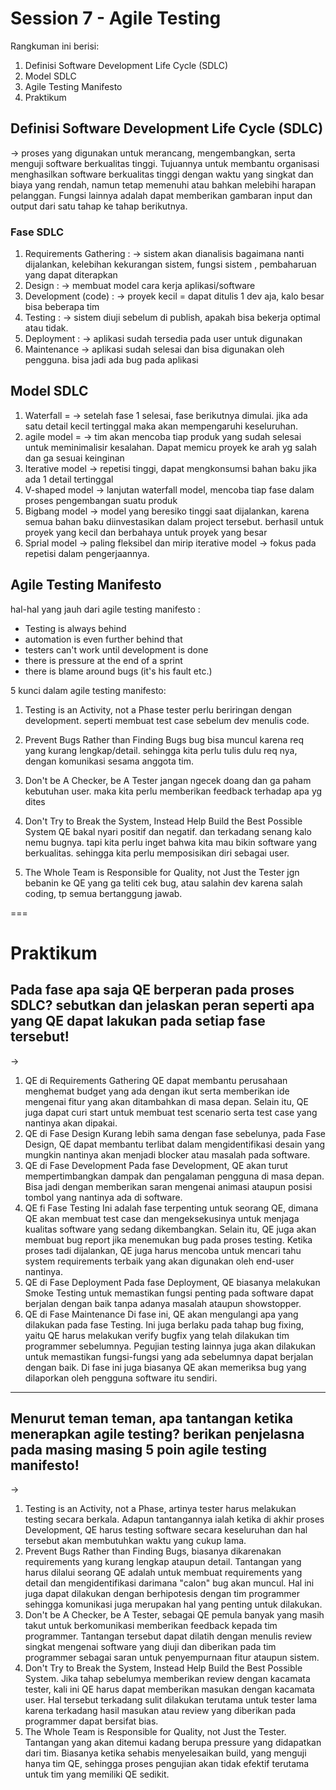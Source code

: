 # Session 7 - Agile Testing

Rangkuman ini berisi:
1. Definisi  Software Development Life Cycle (SDLC)
2. Model SDLC
3. Agile Testing Manifesto
4. Praktikum

## Definisi  Software Development Life Cycle (SDLC)
→ proses yang digunakan untuk merancang, mengembangkan, serta menguji software berkualitas tinggi. Tujuannya untuk membantu organisasi menghasilkan software berkualitas tinggi dengan waktu yang singkat dan biaya yang rendah, namun tetap memenuhi atau bahkan melebihi harapan pelanggan. Fungsi lainnya adalah dapat memberikan gambaran input dan output dari satu tahap ke tahap berikutnya.

### Fase SDLC
1. Requirements Gathering : 
→ sistem akan dianalisis bagaimana nanti dijalankan, kelebihan kekurangan sistem, fungsi sistem , pembaharuan yang dapat diterapkan
2. Design :
→ membuat model cara kerja aplikasi/software
3. Development (code) :
→ proyek kecil = dapat ditulis 1 dev aja, kalo besar bisa beberapa tim
4. Testing :
→ sistem diuji sebelum di publish, apakah bisa bekerja optimal atau tidak.
5. Deployment : 
→ aplikasi sudah tersedia pada user untuk digunakan
6. Maintenance
→ aplikasi sudah selesai dan bisa digunakan oleh pengguna. bisa jadi ada bug pada aplikasi

## Model SDLC
1. Waterfall =
 → setelah fase 1 selesai, fase berikutnya dimulai. jika ada satu detail kecil tertinggal maka akan mempengaruhi keseluruhan.
2. agile model = 
 → tim akan mencoba tiap produk yang sudah selesai untuk meminimalisir kesalahan. Dapat memicu proyek ke arah yg salah dan ga sesuai keinginan
3. Iterative model 
 → repetisi tinggi, dapat mengkonsumsi bahan baku jika ada 1 detail tertinggal
4. V-shaped model
 → lanjutan waterfall model, mencoba tiap fase dalam proses pengembangan suatu produk
5. Bigbang model
 → model yang beresiko tinggi saat dijalankan, karena semua bahan baku diinvestasikan dalam project tersebut. berhasil untuk proyek yang kecil dan berbahaya untuk proyek yang besar
6. Sprial model
 → paling fleksibel dan mirip iterative model
 → fokus pada repetisi dalam pengerjaannya.


## Agile Testing Manifesto
hal-hal yang jauh dari agile testing manifesto : 
- Testing is always behind
- automation is even further behind that
- testers can't work until development is done
- there is pressure at the end of a sprint
- there is blame around bugs (it's his fault etc.)

5 kunci dalam agile testing manifesto:
1. Testing is an Activity, not a Phase
  tester perlu beriringan dengan development. seperti membuat test case sebelum dev menulis code.

2. Prevent Bugs Rather than Finding Bugs
  bug bisa muncul karena req yang kurang lengkap/detail. sehingga kita perlu tulis dulu req nya, dengan komunikasi sesama anggota tim.

3. Don't be A Checker, be A Tester
  jangan ngecek doang dan ga paham kebutuhan user. maka kita perlu memberikan feedback terhadap apa yg dites

4. Don't Try to Break the System, Instead Help Build the Best Possible System
 QE bakal nyari positif dan negatif. dan terkadang senang kalo nemu bugnya. tapi kita perlu inget bahwa kita mau bikin software yang berkualitas. sehingga kita perlu memposisikan diri sebagai user. 

5. The Whole Team is Responsible for Quality, not Just the Tester
  jgn bebanin ke QE yang ga teliti cek bug, atau salahin dev karena salah coding, tp semua bertanggung jawab.

===
# Praktikum
## Pada fase apa saja QE berperan pada proses SDLC? sebutkan dan jelaskan peran seperti apa yang QE dapat lakukan pada setiap fase tersebut!
→ 
1. QE di Requirements Gathering
  QE dapat membantu perusahaan menghemat budget yang ada dengan ikut serta memberikan ide mengenai fitur yang akan ditambahkan di masa depan. Selain itu, QE juga dapat curi start untuk membuat test scenario serta test case yang nantinya akan dipakai.
2. QE di Fase Design
  Kurang lebih sama dengan fase sebelunya, pada Fase Design, QE dapat membantu terlibat dalam mengidentifikasi desain yang mungkin nantinya akan menjadi blocker atau masalah pada software.
3. QE di Fase Development
  Pada fase Development, QE akan turut mempertimbangkan dampak dan pengalaman pengguna di masa depan. Bisa jadi dengan memberikan saran mengenai animasi ataupun posisi tombol yang nantinya ada di software. 
4. QE fi Fase Testing
  Ini adalah fase terpenting untuk seorang QE, dimana QE akan membuat test case dan mengeksekusinya untuk menjaga kualitas software yang sedang dikembangkan. Selain itu, QE juga akan membuat bug report jika menemukan bug pada proses testing. Ketika proses tadi dijalankan, QE juga harus mencoba untuk mencari tahu system requirements terbaik yang akan digunakan oleh end-user nantinya. 
5. QE di Fase Deployment
  Pada fase Deployment, QE biasanya melakukan Smoke Testing untuk memastikan fungsi penting pada software dapat berjalan dengan baik tanpa adanya masalah ataupun showstopper.
5. QE di Fase Maintenance
 Di fase ini, QE akan mengulangi apa yang dilakukan pada fase Testing. Ini juga berlaku pada tahap bug fixing, yaitu QE harus melakukan verify bugfix yang telah dilakukan tim programmer sebelumnya. Pegujian testing lainnya juga akan dilakukan untuk memastikan fungsi-fungsi yang ada sebelumnya dapat berjalan dengan baik. Di fase ini juga biasanya QE akan memeriksa bug yang dilaporkan oleh pengguna software itu sendiri.
---
## Menurut teman teman, apa tantangan ketika menerapkan agile testing? berikan penjelasna pada masing masing 5 poin agile testing manifesto!
→ 
1. Testing is an Activity, not a Phase, artinya tester harus melakukan testing secara berkala. Adapun tantangannya ialah ketika di akhir proses Development, QE harus testing software secara keseluruhan dan hal tersebut akan membutuhkan waktu yang cukup lama.
2. Prevent Bugs Rather than Finding Bugs, biasanya dikarenakan requirements yang kurang lengkap ataupun detail. Tantangan yang harus dilalui seorang QE adalah untuk membuat requirements yang detail dan mengidentifikasi darimana "calon" bug akan muncul. Hal ini juga dapat dilakukan dengan berhipotesis dengan tim programmer sehingga komunikasi juga merupakan hal yang penting untuk dilakukan.
3. Don't be A Checker, be A Tester, sebagai QE pemula banyak yang masih takut untuk berkomunikasi memberikan feedback kepada tim programmer. Tantangan tersebut dapat dilatih dengan menulis review singkat mengenai software yang diuji dan diberikan pada tim programmer sebagai saran untuk penyempurnaan fitur ataupun sistem.
4. Don't Try to Break the System, Instead Help Build the Best Possible System. Jika tahap sebelumya memberikan review dengan kacamata tester, kali ini QE harus dapat memberikan masukan dengan kacamata user. Hal tersebut terkadang sulit dilakukan terutama untuk tester lama karena terkadang hasil masukan atau review yang diberikan pada programmer dapat bersifat bias.
5. The Whole Team is Responsible for Quality, not Just the Tester. Tantangan yang akan ditemui kadang berupa pressure yang didapatkan dari tim. Biasanya ketika sehabis menyelesaikan build, yang menguji hanya tim QE, sehingga proses pengujian akan tidak efektif terutama untuk tim yang memiliki QE sedikit.
